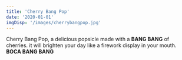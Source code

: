 ```yaml
---
title: 'Cherry Bang Pop'
date: '2020-01-01'
imgDisp: '/images/cherrybangpop.jpg'
---
```


Cherry Bang Pop, a delicious popsicle made with a **BANG BANG** of cherries.
it will brighten your day like a firework display in your mouth.
**BOCA BANG BANG**